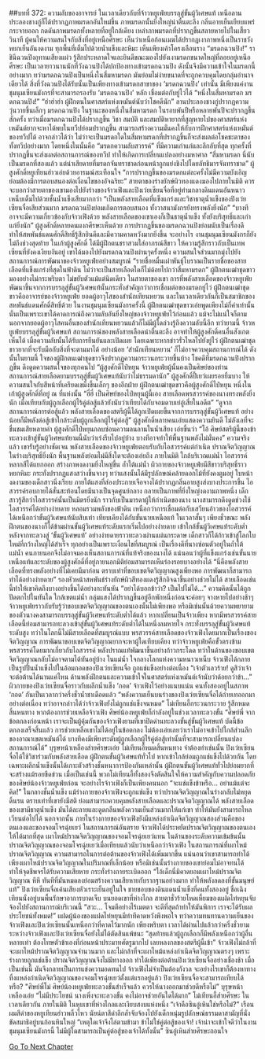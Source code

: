 ##บทที่ 372: ความลับของอาจารย์
ในเวลาเดียวกับที่จ้าวหยูเฟ่ยบรรลุสู่ขั้นผู้วิเศษแท้ เหนือลานประลองชางกู่ก็ได้ปรากฏภาพมรดกอันใหม่ขึ้น
ภาพมรดกนั้นยิ่งใหญ่น่าตื่นตะลึง กลิ่นอายเย็นเยียบแพร่กระจายออก กดดันภาพมรดกทั้งหลายที่อยู่ใกล้เคียง
เหล่าภาพมรดกที่ปรากฏขึ้นสลายหายไปในเสี้ยววินาที
ผู้คนให้ความสนใจกับสิ่งที่อยู่เหนือศีรษะ เห็นว่าเหนือก้อนเมฆได้ปรากฏเงาภาพหนึ่งเป็นราชวังหยกเย็นอันงดงาม ทุกพื้นที่เต็มไปด้วยน้ำแข็งและหิมะ เห็นเพียงเค้าโครงเลือนราง
“มรดกฉวนปิง!”
ราชินีฉวนปิงอุทานเสียงแผ่ว รู้สึกประหลาดใจและยินดีขณะมองไปยังเงามรดกขนาดใหญ่ที่ลอยอยู่เหนือศีรษะ
เป็นเวลายาวนานนักที่วังฉวนปิงได้ปกป้องทางเข้ามรดกฉวนปิง ดังนั้นจึงมีความเข้าใจในมรดกนี้อย่างมาก
ทว่ามรดกฉวนปิงเป็นหนึ่งในสี่มหามรดก มันย่อมไม่ง่ายขนาดที่จะถูกควบคุมโดยกลุ่มอำนาจเดียวได้
สิ่งที่วังฉวนปิงได้รับนั้นเป็นเพียงทางเข้ามรดกสาขาของ ‘มรดกฉวนปิง’ เท่านั้น
มีเพียงแค่งานชุมนุมเซียนมังกรที่จะสามารถรองรับ ‘มรดกฉวนปิง’ หลัก เชื่อมต่อกับยู่ไว่ได้
“หนึ่งในสี่มหามรดก มรดกฉวนปิง!”
“ฮ่าฮ่าฮ่า ผู้ฝึกตนในศาสตร์แห่งเหมันต์นับว่าโชคดีนัก”
ลานประลองชางกู่ปรากฏความวุ่นวายขึ้นเล็กๆ
มรดกฉวนปิง ในฐานะของหนึ่งในสี่มหามรดก ในรอบพันปีหรือหลายพันปีจะปรากฏขึ้นสักครั้ง
ทว่าเมื่อมรดกฉวนปิงได้ปรากฏขึ้น วิชา สมบัติ และสมบัติหายากที่สูญหายไปของศาสตร์แห่งเหมันต์ยากจะหาได้พบในทวีปย่อมปรากฏขึ้น สามารถสร้างความมั่นคงให้กับการฝึกศาสตร์แห่งเหมันต์ของทวีปได้
อาจกล่าวได้ว่า ไม่ว่าจะเป็นมรดกใดในสี่มหามรดกที่ปรากฏขึ้นก็จะส่งผลต่อโชคชะตาของทั้งทวีปอย่างมาก
โดยหนึ่งในนั้นคือ “มรดกความลับสวรรค์” ที่มีความเก่าแก่และลึกลับที่สุด ทุกครั้งที่ปรากฏขึ้นจะส่งผลต่อสถานการณ์ของทวีป ทำให้เกิดการเปลี่ยนแปลงอย่างมหาศาล
“สี่มหามรดก นี่นับเป็นมรดกที่สองแล้ว แต่น่าเสียดายที่มรดกจันทราชาดก่อนหน้าถูกแย่งชิงไปโดยลัทธิมารจันทราชาด”
ผู้สูงศักดิ์หยูเทียนฮ่าวเอ่ยด้วยอารมณ์สะเทือนใจ
“การปรากฏขึ้นของมรดกแต่ละครั้งไม่มีความบังเอิญ ย่อมต้องมีการตอบสนองต่อเงื่อนไขของอัจฉริยะ”
สายตาของร่างยักษ์ผิวทองแดงมองไปภายในมิติ
ควรจะบอกว่าสายตาของเขามองไปยังร่างของจ้าวเฟิงและปิงเว่ยเซียนจื่อที่อยู่ท่ามกลางดินแดนอันหนาวเหน็บเต็มไปด้วยชั้นน้ำแข็งเสียมากกว่า
“เป็นพลังสายเลือดที่แข็งแกร่งและวิชาธาตุน้ำแข็งของปิงเว่ยเซียนจื่อเสียส่วนมาก มรดกฉวนปิงย่อมเกิดการตอบสนอง ทั้งวาสนามังกรยังทรงพลังยิ่งนัก”
“บางทีอาจจะมีความเกี่ยวข้องกับจ้าวเฟิงด้วย พลังสายเลือดของเขาเองก็เป็นธาตุน้ำแข็ง ทั้งยังบริสุทธิ์และเก่าแก่ยิ่งนัก”
ผู้สูงศักดิ์หลายคนผงกศีรษะเห็นด้วย
การปรากฏขึ้นของมรดกฉวนปิงย่อมนับเป็นเรื่องดี ทำให้สหพันธ์แดนศักดิ์สิทธิ์รู้สึกยินดีและมีความคาดหวังมากยิ่งขึ้น
จะอย่างไร งานชุมนุมเซียนมังกรก็ยังไม่ถึงช่วงสุดท้าย
ในเก้าผู้สูงศักดิ์ ได้มีผู้ฝึกตนชราสวมใส่อาภรณ์สีขาว ให้ความรู้สึกราวกับเป็นเทพเซียนที่ยังคงเงียบงันอยู่
เขาได้มองไปยังมรดกฉวนปิงผ่านๆครั้งหนึ่ง ความสนใจส่วนมากมุ่งไปยังสถานการณ์การพัฒนาของจ้าวหยูเฟ่ยอย่างสมบูรณ์
“รายชื่อหมื่นเผ่าพันธุ์โบราณเป็นรายชื่อของสายเลือดที่แข็งแกร่งที่สุดในฟ้าดิน ไม่ว่าจะเป็นสายเลือดใดก็ไม่ด้อยไปกว่าสี่มหามรดก”
ผู้ฝึกตนเฒ่าชุดขาวมองอย่างไม่กระพริบตา ไม่ขยับตัวแม้แต่นิดเดียว
ในสายตาของเขา การที่พลังสายเลือดของจ้าวหยูเฟ่ยพัฒนาขึ้นจากการบรรลุสู่ขั้นผู้วิเศษแท้นั้นกระทั่งสำคัญกว่าการเชื่อมต่อของมรดกยู่ไว่
ผู้ฝึกตนเฒ่าชุดขาวคืออาจารย์ของจ้าวหยูเฟ่ย ยอดผู้อาวุโสของสำนักเทียนหยวน และในเวลาเดียวกันก็เป็นสมาชิกของสหพันธ์แดนศักดิ์สิทธิ์ด้วย
ในงานชุมนุมเซียนมังกรครั้งนี้ ผู้ฝึกตนเฒ่าชุดขาวเอ่ยพูดเพียงไม่กี่คำเท่านั้น
นั่นเป็นเพราะเขาได้คาดการณ์ถึงความลับอันยิ่งใหญ่ของจ้าวหยูเฟ่ยไว้ก่อนแล้ว แม้จะไม่แน่ใจก็ตาม นอกจากยอดผู้อาวุโสคนอื่นของสำนักเทียนหยวนแล้วก็ไม่มีผู้ใดล่วงรู้ถึงความลับนี้อีก
ทว่ายามนี้ จ้าวหยูเฟ่ยบรรลุสู่ขั้นผู้วิเศษแท้ สถานการณ์ของพลังสายเลือดน่าตื่นตะลึง อาจทำให้ผู้สูงศักดิ์คนอื่นสังเกตเห็นได้
เมื่อความลับนั้นได้รับการยืนยันและเปิดเผย โดยเฉพาะหากข่าวรั่วไหลไปยังยู่ไว่ ผู้ฝึกตนเฒ่าชุดขาวยากที่จะรับมือกับสิ่งที่จะตามมาได้ อย่างน้อย ‘สำนักเทียนหยวน’ ก็ไม่อาจควบคุมสถานการณ์ได้
ดังนั้นในยามนี้ ใจของผู้ฝึกตนเฒ่าชุดขาวจึงปรากฏความกระวนกระวายขึ้นบ้าง
โชคดีที่มรดกฉวนปิงปรากฎขึ้น ดึงดูดความสนใจของทุกคนไป
“ผู้สูงศักดิ์ไป๋หยุน จ้าวหยูเฟ่ยผู้นั้นคงเป็นศิษย์ของท่าน สถานการณ์สายเลือดยามบรรลุสู่ขั้นผู้วิเศษแท้นับว่าไม่ธรรมดานัก”
ผู้สูงศักดิ์ปี้เยว่เผยรอยยิ้มบาง ให้ความสนใจกับสีหน้าที่เครียดเขม็งขึ้นเล็กๆ ของอีกฝ่าย
ผู้ฝึกตนเฒ่าชุดขาวคือผู้สูงศักดิ์ไป๋หยุน หนึ่งในเก้าผู้สูงศักดิ์ที่อยู่ ณ ที่แห่งนั้น
“ฮี่ฮี่ เป็นศิษย์ของไป๋หยุนผู้นี้เอง สายเลือดพรสวรรค์ของนางทรงพลังยิ่งนัก เมื่อเทียบกับผู้ถูกเลือกผู้ไร้คู่ต่อสู้แล้วยังนับว่าเทียบได้กับจอมดาบเย่อู๋เสี่ยในอดีต”
“ดูจากสถานการณ์การต่อสู้แล้ว พลังสายเลือดของสตรีผู้นี้ได้ถูกเปิดเผยขึ้นจากการบรรลุสู่ขั้นผู้วิเศษแท้ อย่างน้อยก็มีพลังต่อสู้เข้าใกล้ระดับผู้ถูกเลือกผู้ไร้คู่ต่อสู้”
ผู้สูงศักดิ์หลายคนเอ่ยแสดงความยินดี ไม่ลังเลที่จะชื่นชมเสียหลายคำ
ผู้สูงศักดิ์ไป๋หยุนกลบซ่อนความลนลานในน้ำเสียง เอ่ยขึ้นว่า “โอ้ ศิษย์สตรีผู้นี้ของข้าทะลวงเข้าสู่ขั้นผู้วิเศษแท้ยามนี้นับว่าเร่งรีบไปอยู่บ้าง บางทีอาจทำให้พื้นฐานพลังไม่มั่นคง”
ความจริงแล้ว
เขารับรู้อย่างชัดเจน พลังสายเลือดของจ้าวหยูเฟ่ยตอบรับกับไอสวรรค์แต่กำเนิด ปราณจิตวิญญาณในร่างบริสุทธิ์ยิ่งนัก พื้นฐานพลังย่อมไม่มีสิ่งใดจะต้องเอ่ยถึง
ภายในมิติ ใกล้บริเวณแม่น้ำ ไอสวรรค์หลากสีได้แยกออก สร้างภาพงดงามยิ่งใหญ่ขึ้น
ถ้ำใต้แม่น้ำ
ผิวกายของจ้าวหยูเฟ่ยมีสีขาวบริสุทธิ์ราวหยกหิมะ กระทั่งปรากฏแสงสว่างขึ้นจางๆ ทว่าแสงนั้นได้มีรูปลักษณ์คล้ายดอกไม้ที่ยังคงตูมอยู่
ใบหน้างดงามของเด็กสาวนิ่งเรียบ ภายใต้แสงที่ส่องประกายเจือจางได้ปรากฏกลิ่นอายสูงส่งบางประการขึ้น
ไอสวรรค์รอบกายได้สั่นสะท้อนโดยมีนางเป็นจุดศูนย์กลาง กลายเป็นภาพที่ยิ่งใหญ่งดงามภาพหนึ่ง
เด็กสาวรู้สึกว่าไอสวรรค์นั้นเป็นมิตรยิ่งนัก ราวกับเป็นมารดาผู้ให้กำเนิดของนาง
นางสามารถดึงดูดช่วงใช้ไอสวรรค์ได้อย่างง่ายดาย หลอมรวมพลังของฟ้าดิน เหนือกว่าการเชื่อมต่อกับเสวียนอ้าวของไอสวรรค์ได้เหนือกว่าขั้นผู้วิเศษแท้นับสิบเท่า เทียบเคียงได้กับขั้นนายเหนือแท้
ในเวลาสั้นๆ เพียงชั่วขณะ
พลังฝึกตนของนางก็ได้ข้ามผ่านขั้นผู้วิเศษแท้ระดับแรกเริ่มไปอย่างง่ายดาย เข้าใกล้ขั้นผู้วิเศษแท้ระดับต่ำ
หลังจากทะลวงสู่ ‘ขั้นผู้วิเศษแท้’ อย่างง่ายดายราวทะลวงผ่านแผ่นกระดาษ เด็กสาวก็ได้ก้าวเข้าสู่โลกใบใหม่ที่กว้างใหญ่ได้สำเร็จ ทุกอย่างเป็นเพราะเงื่อนไขที่สมบูรณ์
เป็นเรื่องดีที่นางซ่อนตัวอยู่ในถ้ำใต้แม่น้ำ คนภายนอกจึงไม่อาจมองเห็นสถานการณ์ที่แท้จริงของนางได้
แน่นอนว่าผู้ที่แข็งแกร่งเช่นขั้นนายเหนือแท้และระดับของผู้สูงศักดิ์ที่อยู่ภายนอกมิติย่อมสามารถเห็นร่องรอยบางอย่างได้
“นี่คือพลังสายเลือดที่ทรงพลังอย่างที่ไม่เคยมีมาก่อน ตราบเท่าที่ขอบเขตจิตวิญญาณสูงเพียงพอ การพัฒนาก็สามารถทำได้อย่างง่ายดาย”
รองหัวหน้าสหพันธ์ร่างยักษ์ผิวสีทองแดงรู้สึกอิจฉาขึ้นอย่างช่วยไม่ได้
สายเลือดเช่นนี้ทำให้เขาคิดถึงบางอย่างขึ้นได้อย่างกะทันหัน
“อย่าได้บอกข้าว่า? เป็นไปไม่ได้...”
ความคิดนั้นได้ถูกปัดตกไปในทันใด
ใกล้เขตแม่น้ำ กลุ่มแสงได้ปรากฏขึ้นอยู่อีกพักหนึ่งก่อนจะค่อยๆ จางหายไปอย่างช้าๆ
จ้าวหยูเฟ่ยราวกับรับรู้ว่าขอบเขตจิตวิญญาณของตนเองนั้นไม่เพียงพอ หรือมิเช่นนั้นด้วยความพยายามของตัวนางคงสามารถบรรลุสู่ขั้นผู้วิเศษแท้ระดับต่ำได้แล้ว
หากเปลี่ยนเป็นจ้าวเพียง หากมีพรสวรรค์สายเลือดนี้ย่อมสามารถทะลวงเข้าสู่ขั้นผู้วิเศษแท้ระดับต่ำได้ในหนึ่งลมหายใจ กระทั่งบรรลุสู่ขั้นผู้วิเศษแท้ระดับสูง
ทว่าในโลกนี้ไม่มีสายเลือดที่สมบูรณ์แบบ
พรสวรรค์สายเลือดของจ้าวเฟิงโดยมากเป็นเรื่องของจิตวิญญาณ การพัฒนาขอบเขตจิตวิญญาณยากจะหาผู้ใดเทียบเคียง
ทว่าจ้าวหยูเฟ่ยคือขั้วตรงข้าม พรสวรรค์โดยมากเกี่ยวกับไอสวรรค์ พลังปราณแท้พัฒนาขึ้นอย่างก้าวกระโดด ทว่าในด้านของขอบเขตจิตวิญญาณกลับไม่อาจตามได้ทันอยู่บ้าง
ในแม่น้ำ
ใจกลางโลกแห่งความหนาวเหน็บ จ้าวเฟิงได้กลายเป็นรูปปั้นน้ำแข็งไปในอ้อมกอดของปิงเว่ยเซียนจื่อ ถูกแช่แข็งอย่างต่อเนื่อง
“เจ้าตัวเลวร้าย! ดูสิว่าเจ้าจะต่อต้านได้นานแค่ไหน ด้านพลังฝึกตนและความเข้าใจในศาสตร์แห่งเหมันต์เจ้านับว่าด้อยกว่าข้า...”
ผิวกายของปิงเว่ยเซียนจื่อราวกับผลึกน้ำแข็ง ‘กอด’ จ้าวเฟิงไว้อย่างแนบแน่น
คนทั้งสองอยู่ในสภาพ ‘กอด’ กันเป็นเวลากว่าครึ่งชั่วน้ำชาเดือดแล้ว
“พลังความเย็นบนร่างของปิงเว่ยเซียนจื่อได้ถ่ายเทออกมาอย่างต่อเนื่อง ทว่าอาจกล่าวได้ว่าจ้าวเฟิงยังไม่ถูกแช่แข็งจนหมด”
โม่เทียนอี้กระวนกระวาย รู้สึกหมดสิ้นหนทาง
หากต้องการช่วยเหลือจ้าวเฟิง ศิษย์น้องหยูเฟ่ยก็กำลังอยู่ในช่วงเวลาทะลวงขั้น
“ศิษย์พี่ จากข้อตกลงก่อนหน้า เราจะเป็นผู้คุ้มกันของจ้าวเฟิงยามที่เขาปิดด่านทะลวงขั้นสู่ขั้นผู้วิเศษแท้ บัดนี้ข้อตกลงเสร็จสิ้นแล้ว การช่วยเหลือเขาไม่ได้อยู่ในข้อตกลง ไม่ต้องเอ่ยเลยว่าเราไม่อาจเข้าไปใกล้ส่วนลึกของอาณาเขตเหมันต์ได้ บางทีคงมีเพียงระดับผู้ถูกเลือกผู้ไร้คู่ต่อสู้เท่านั้นที่จะสามารถเปลี่ยนแปลงสถานการณ์ได้”
บุรุษหน้าเหลืองส่ายศีรษะเอ่ย
โม่เทียนอี้หมดสิ้นหนทาง จำต้องทำเช่นนั้น
ปิงเว่ยเซียนจื่อได้ใช้วิชาร่วมกับพลังสายเลือด ผู้ฝึกตนขั้นผู้วิเศษแท้ทั่วไป หากเข้าใกล้ย่อมถูกแช่แข็งไปด้วยกัน
โดยเฉพาะผลึกน้ำแข็งนั้นได้เกาะตัวสร้างชั้นหนาการป้องกันเหล่านั้น ผู้ฝึกตนขั้นผู้วิเศษแท้ทั่วไปย่อมยากที่จะสร้างแม้รอยขีดข่วน
เมื่อเป็นเช่นนี้ พวกโม่เทียนอี้ทั้งสองจึงตัดสินใจให้ความสำคัญกับความปลอดภัยของศิษย์น้องจ้าวหยูเฟ่ยก่อน
จะอย่างไรจ้าวเฟิงก็เป็นเพียงคนนอก
“จะแช่แข็งข้าหรือ... อย่าแม้แต่จะคิด!”
ในกลางชั้นน้ำแข็ง แม้ร่างกายของจ้าวเฟิงจะถูกแช่แข็ง ทว่าปราณจิตวิญญาณในร่างกลับไม่หยุดดิ้นรน
ตราบเท่าที่เขายังมีสติ ย่อมสามารถควบคุมพลังสายเลือดและปราณจิตวิญญาณได้
พลังสายเลือดของเขามีธาตุน้ำแข็ง มันได้ละลายและดูดกลืนพลังความเย็นส่วนมากให้แก่เขา ทำให้มันยังสามารถไหลเวียนต่อไปได้
นอกจากนั้น
ภายในร่างกายของจ้าวเฟิงยังมีแหล่งกำเนิดจิตวิญญาณสองส่วนคือของตนเองและของจอมโจรฉุ่ยเยว่
ในสถานการณ์อันตราย จ้าวเฟิงได้ประหยัดปราณจิตวิญญาณของตนเองให้ได้มากที่สุด เผาไหม้ปราณจิตวิญญาณของจอมโจรฉุ่ยเยว่แทน
ในด้านของระดับความเข้มข้นนั้น ปราณจิตวิญญาณของจอมโจรฉุ่ยเยว่เมื่อเทียบแล้วนับว่าเหนือกว่าจ้าวเฟิง
ในสถานการณ์ที่เผาไหม้ปราณจิตวิญญาณ ความสามารถในการต่อต้านของจ้าวเฟิงได้เพิ่มมากขึ้น
แน่นอนว่าเขาสามารถทำได้เพียงเผาไหม้ปราณจิตวิญญาณในปริมาณที่เล็กน้อย หรือมิเช่นนั้นร่างกายของเขาย่อมไม่อาจทนได้ ทำให้จุดชีพจรได้รับความเสียหาย กระทั่งร่างกายระเบิดออก
“ไอ้เด็กนี่มิคาดยอมเผาไหม้ปราณจิตวิญญาณ หึหึ ทันทีที่มันหมดลงย่อมสร้างความเสียหายกับรากฐานอย่างมาก ทำให้พลังลดลงที่ขั้นมนุษย์แท้”
ปิงเว่ยเซียนจื่อเค้นเสียงหัวเราะเย็นอยู่ในใจ
ชายขอบของดินแดนน้ำแข็งที่คนทั้งสองอยู่ ชื่อเฉิงเทียนนั่งอยู่บนพื้นรักษาอาการบาดเจ็บ
บนยอดเขาที่ห่างไกล
สายตาชั่วร้ายโหดเหี้ยมของแฝดไท่หยุนจับจ้องไปยังสถานการณ์บริเวณนี้
“สวะ... โจมตีอย่างไร้เมตตา จะดีที่สุดถ้าทำให้มันพิการ เราจะได้รับผลประโยชน์ทั้งหมด!”
แฝดผู้น้องของแฝดไท่หยุนมีท่าทีคาดหวังพึงพอใจ
ทว่าความทนทานความเย็นของจ้าวเฟิงและปิงเว่ยเซียนนั้นเหนือกว่าที่คาดไว้มากนัก
เพียงพริบตา เวลาได้ผ่านไปแล้วกว่าครึ่งชั่วยาม
ระหว่างจ้าวเฟิงและปิงเว่ยเซียนจื่อยังไม่ได้ตัดสินแพ้ชนะ
“สุดท้ายแล้วผู้ถูกเลือกก็มีพลังเหนือกว่าผู้อื่นหลายเท่า ต้องโทษตัวข้าเองที่ก่อนหน้าประมาทศัตรูมากไป เลยหลงกลของสตรีผู้นี้เข้า”
จ้าวเฟิงไม่กล้าที่จะเผาไหม้ปราณจิตวิญญาณจำนวนมาก และไม่กล้าที่จะเผาไหม้แหล่งกำเนิดจิตวิญญาณตรงๆ
เพราะร่างกายถูกแช่แข็ง ปราณจิตวิญญาณจึงไม่มีทางออก ทำได้เพียงต่อต้านปิงเว่ยเซียนจื่ออย่างเชื่องช้า
เมื่อเป็นเช่นนี้ มันจึงกลายเป็นการแข่งความอดทนไป
จ้าวเฟิงไม่จำเป็นต้องกังวล จะอย่างไรเขาก็ต้องหาทางทิ้งแหล่งกำเนิดจิตวิญญาณของจอมโจรฉุ่ยเยว่ตั้งแต่แรกอยู่แล้ว ปิงเว่ยเซียนจื่อจะสามารถเทียบได้หรือ?
"ศิษย์พี่โม่ ศิษย์น้องหยูเฟ่ยทะลวงขั้นสำเร็จแล้ว ควรให้นางออกมาช่วยดีหรือไม่”
บุรุษหน้าเหลืองเอ่ย
“ไม่มีประโยชน์ นางเพิ่งจะทะลวงขั้น คงไม่อาจช่วยอันใดได้มาก”
โม่เทียนอี้ส่ายศีรษะ
ในเวลาเดียวกัน
ภายในมิติ ในหุบเขาที่ห่างไกลและเงียบสงบแห่งหนึ่ง
“เจ้าคือซินอู๋เหินใช่หรือไม่?”
เรือนผมสีดำของหยูเทียนฮ่าวพลิ้วไหว นัยน์ตาสีดำลึกล้ำจับจ้องไปยังเด็กหนุ่มรูปลักษณ์ธรรมดาสามัญที่นั่งขัดสมาธิอยู่บนก้อนหินใหญ่
“เหตุใดเจ้าจึงไล่ตามข้ามา ข้าไม่ใช่คู่ต่อสู้ของเจ้า! เจ้าน่าจะเข้าใจดีว่าในงานชุมนุมเซียนมังกรนี้ ไม่มีผู้ใดสามารถเป็นคู่ต่อสู้ของเจ้าได้ทั้งนั้น”
ซินอู๋เหินส่ายศีรษะถอนใจ


[Go To Next Chapter]( ./152.md)